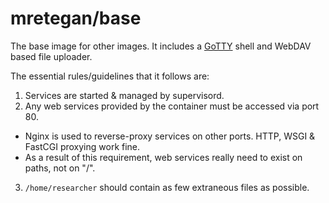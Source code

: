 mretegan/base
=============

The base image for other images. It includes a [GoTTY][gotty] shell and WebDAV based file uploader.

The essential rules/guidelines that it follows are:

1. Services are started & managed by supervisord.
2. Any web services provided by the container must be accessed via port 80.
  * Nginx is used to reverse-proxy services on other ports. HTTP, WSGI & FastCGI proxying work fine.
  * As a result of this requirement, web services really need to exist on paths, not on "/".
3. `/home/researcher` should contain as few extraneous files as possible.

[gotty]: https://github.com/yudai/gotty
